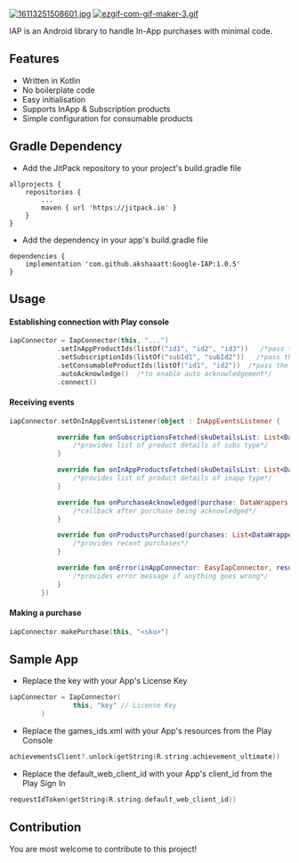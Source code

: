 [![16113251508601.jpg](https://i.postimg.cc/2yjZh36s/16113251508601.jpg)](https://postimg.cc/hzwvqDVs)
[![ezgif-com-gif-maker-3.gif](https://i.postimg.cc/cH8xyLHG/ezgif-com-gif-maker-3.gif)](https://postimg.cc/Q9hGcs1f)

IAP is an Android library to handle In-App purchases with minimal code.

## Features

* Written in Kotlin
* No boilerplate code
* Easy initialisation
* Supports InApp & Subscription products
* Simple configuration for consumable products

## Gradle Dependency

* Add the JitPack repository to your project's build.gradle file

```
allprojects {
    repositories {
        ...
        maven { url 'https://jitpack.io' }
    }
}
```

* Add the dependency in your app's build.gradle file

```
dependencies {
    implementation 'com.github.akshaaatt:Google-IAP:1.0.5'
}
```

## Usage

#### Establishing connection with Play console

```kotlin
iapConnector = IapConnector(this, "...")
            .setInAppProductIds(listOf("id1", "id2", "id3"))   /*pass the list of INAPP IDs*/
            .setSubscriptionIds(listOf("subId1", "subId2"))   /*pass the list of SUBS IDs*/
            .setConsumableProductIds(listOf("id1", "id2"))  /*pass the list of consumable product IDs*/
            .autoAcknowledge()  /*to enable auto acknowledgement*/
            .connect()
```

#### Receiving events

```kotlin
iapConnector.setOnInAppEventsListener(object : InAppEventsListener {

            override fun onSubscriptionsFetched(skuDetailsList: List<DataWrappers.SkuInfo>) {
                /*provides list of product details of subs type*/
            }

            override fun onInAppProductsFetched(skuDetailsList: List<DataWrappers.SkuInfo>) {
                /*provides list of product details of inapp type*/
            }

            override fun onPurchaseAcknowledged(purchase: DataWrappers.PurchaseInfo) {
                /*callback after purchase being acknowledged*/
            }

            override fun onProductsPurchased(purchases: List<DataWrappers.PurchaseInfo>) {
                /*provides recent purchases*/
            }

            override fun onError(inAppConnector: EasyIapConnector, result: DataWrappers.BillingResponse?) {
                /*provides error message if anything goes wrong*/
            }
        })
```

#### Making a purchase

```kotlin
iapConnector.makePurchase(this, "<sku>")
```

## Sample App

* Replace the key with your App's License Key

```kotlin
iapConnector = IapConnector(
                this, "key" // License Key
        )
```
* Replace the games_ids.xml with your App's resources from the Play Console

```kotlin
achievementsClient?.unlock(getString(R.string.achievement_ultimate))
```

* Replace the default_web_client_id with your App's client_id from the Play Sign In

```kotlin
requestIdToken(getString(R.string.default_web_client_id))
```

## Contribution

You are most welcome to contribute to this project!
